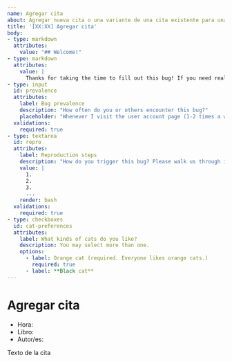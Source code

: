 ```yaml
---
name: Agregar cita
about: Agregar nueva cita o una variante de una cita existente para una determinada hora.
title: '[XX:XX] Agregar cita'
body:
- type: markdown
  attributes:
    value: "## Welcome!"
- type: markdown
  attributes:
    value: |
      Thanks for taking the time to fill out this bug! If you need real-time help, join us on Discord.
- type: input
  id: prevalence
  attributes:
    label: Bug prevalence
    description: "How often do you or others encounter this bug?"
    placeholder: "Whenever I visit the user account page (1-2 times a week)"
  validations:
    required: true
- type: textarea
  id: repro
  attributes:
    label: Reproduction steps
    description: "How do you trigger this bug? Please walk us through it step by step."
    value: |
      1.
      2.
      3.
      ...
    render: bash
  validations:
    required: true
- type: checkboxes
  id: cat-preferences
  attributes:
    label: What kinds of cats do you like?
    description: You may select more than one.
    options:
      - label: Orange cat (required. Everyone likes orange cats.)
        required: true
      - label: **Black cat**
---
```


# Agregar cita

- Hora:
- Libro: 
- Autor/es:

Texto de la cita

<!-- si la cita tiene varios renglones usá `<br>` al final de cada línea -->
